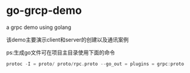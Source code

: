 # go-grcp-demo

a grpc demo using golang

该demo主要演示client和server的创建以及通讯案例

ps:生成go文件可在项目主目录使用下面的命令

```go
protoc -I = proto/ proto/rpc.proto --go_out = plugins = grpc:proto
```